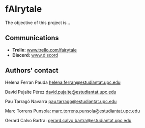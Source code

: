 # fAIrytale

The objective of this project is...

## Communications
- **Trello:** www.trello.com/fairytale
- **Discord:** www.discord

## Authors' contact
Helena Ferran Pauda helena.ferran@estudiantat.upc.edu 

David Pujalte Pérez david.pujalte@estudiantat.upc.edu

Pau Tarragó Navarra pau.tarrago@estudiantat.upc.edu

Marc Torrens Punsola: marc.torrens.punsola@estudiantat.upc.edu

Gerard Calvo Bartra: gerard.calvo.bartra@estudiantat.upc.edu

